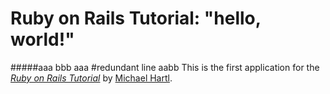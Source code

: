 # Ruby on Rails Tutorial: "hello, world!"
#####aaa bbb aaa
#redundant line aabb
This is the first application for the
[*Ruby on Rails Tutorial*](http://www.railstutorial.org/)
by [Michael Hartl](http://www.michaelhartl.com/).
